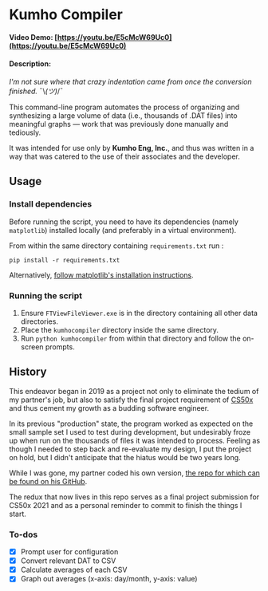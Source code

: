# Kumho Compiler
#### Video Demo: [https://youtu.be/E5cMcW69Uc0](https://youtu.be/E5cMcW69Uc0)
#### Description:

*I'm not sure where that crazy indentation came from once the conversion finished.* ¯\\_(ツ)_/¯

This command-line program automates the process of organizing and synthesizing a large volume of data (i.e., thousands of .DAT files) into meaningful graphs — work that was previously done manually and tediously.

It was intended for use only by **Kumho Eng, Inc.**, and thus was written in a way that was catered to the use of their associates and the developer.

## Usage
### Install dependencies
Before running the script, you need to have its dependencies (namely `matplotlib`) installed locally (and preferably in a virtual environment).

From within the same directory containing `requirements.txt` run :
```
pip install -r requirements.txt
```

Alternatively, [follow matplotlib's installation instructions](https://matplotlib.org/stable/users/installing.html).

### Running the script
1. Ensure `FTViewFileViewer.exe` is in the directory containing all other data directories.
2. Place the `kumhocompiler` directory inside the same directory.
3. Run `python kumhocompiler` from within that directory and follow the on-screen prompts.

## History

This endeavor began in 2019 as a project not only to eliminate the tedium of my partner's job, but also to satisfy the final project requirement of [CS50x](https://cs50.harvard.edu/x/) and thus cement my growth as a budding software engineer.

In its previous "production" state, the program worked as expected on the small sample set I used to test during development, but undesirably froze up when run on the thousands of files it was intended to process. Feeling as though I needed to step back and re-evaluate my design, I put the project on hold, but I didn't anticipate that the hiatus would be two years long.

While I was gone, my partner coded his own version, [the repo for which can be found on his GitHub](https://github.com/alpacapetter/kumho-compiler).

The redux that now lives in this repo serves as a final project submission for CS50x 2021 and as a personal reminder to commit to finish the things I start.

### To-dos
- [x] Prompt user for configuration
- [x] Convert relevant DAT to CSV
- [x] Calculate averages of each CSV
- [x] Graph out averages (x-axis: day/month, y-axis: value)
